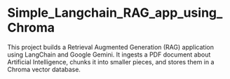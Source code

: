 # Simple_Langchain_RAG_app_using_Chroma
This project builds a Retrieval Augmented Generation (RAG) application using LangChain and Google Gemini. It ingests a PDF document about Artificial Intelligence, chunks it into smaller pieces, and stores them in a Chroma vector database.
